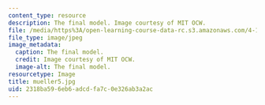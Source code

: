 ```yaml
---
content_type: resource
description: The final model. Image courtesy of MIT OCW.
file: /media/https%3A/open-learning-course-data-rc.s3.amazonaws.com/4-125b-architecture-studio-building-in-landscapes-fall-2005/2318ba596eb6adcdfa7c0e326ab3a2ac_mueller5.jpg
file_type: image/jpeg
image_metadata:
  caption: The final model.
  credit: Image courtesy of MIT OCW.
  image-alt: The final model.
resourcetype: Image
title: mueller5.jpg
uid: 2318ba59-6eb6-adcd-fa7c-0e326ab3a2ac
---
```

